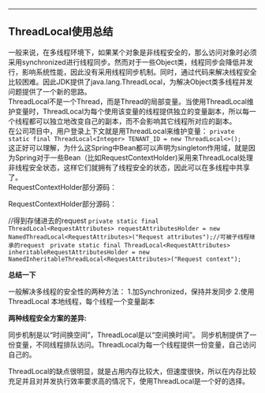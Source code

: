 ---
## ThreadLocal使用总结  
一般来说，在多线程环境下，如果某个对象是非线程安全的，那么访问对象时必须采用synchronized进行线程同步。然而对于一些Object类，线程同步会降低并发行，影响系统性能，因此没有采用线程同步机制。同时，通过代码来解决线程安全比较困难。因此JDK提供了java.lang.ThreadLocal，为解决Object类多线程并发问题提供了一个新的思路。
<br>ThreadLocal不是一个Thread，而是Thread的局部变量。当使用ThreadLocal维护变量时，ThreadLocal为每个使用该变量的线程提供独立的变量副本，所以每一个线程都可以独立地改变自己的副本，而不会影响其它线程所对应的副本。
<br>在公司项目中，用户登录上下文就是用ThreadLocal来维护变量：
`private static final ThreadLocal<Integer> TENANT_ID = new ThreadLocal<>();`
<br>这正好可以理解，为什么这Spring中Bean都可以声明为singleton作用域，就是因为Spring对于一些Bean（比如RequestContextHolder)采用来ThreadLocal处理非线程安全状态，这样它们就拥有了线程安全的状态，因此可以在多线程中共享了。
<br>RequestContextHolder部分源码：

RequestContextHolder部分源码：

//得到存储进去的request
`private static final ThreadLocal<RequestAttributes> requestAttributesHolder =
new NamedThreadLocal<RequestAttributes>("Request attributes");//可被子线程继承的request`
`
private static final ThreadLocal<RequestAttributes> inheritableRequestAttributesHolder =
new NamedInheritableThreadLocal<RequestAttributes>("Request context");`

**总结一下**

一般解决多线程的安全性的两种方法：
1.加Synchronized，保持并发同步
2.使用ThreadLocal 本地线程，每个线程一个变量副本

 
**两种线程安全方案的差异:**
 
同步机制是以“时间换空间”，ThreadLocal是以“空间换时间”。
同步机制提供了一份变量，不同线程排队访问。ThreadLocal为每一个线程提供一份变量，自己访问自己的。

ThreadLocal的缺点很明显，就是占用内存比较大，但速度很快，所以在内存比较充足并且对并发执行效率要求高的情况下，使用ThreadLocal是一个好的选择。
 